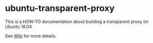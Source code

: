 # ubuntu-transparent-proxy
This is a HOW-TO documentation about building a transparent proxy on Ubuntu 18.04

See [Wiki](https://github.com/SgrAlpha/ubuntu-transparent-proxy/wiki) for more details.
